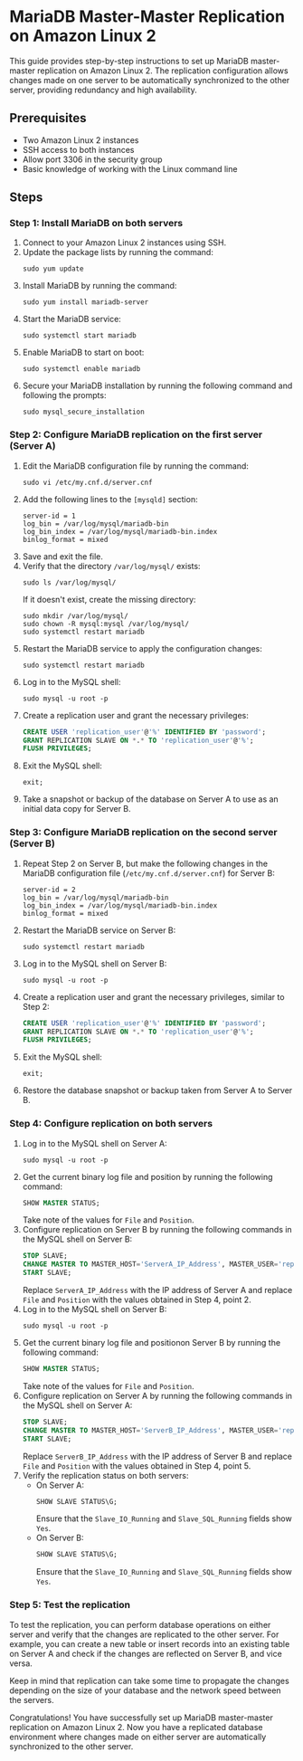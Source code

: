 # MariaDB Master-Master Replication on Amazon Linux 2

This guide provides step-by-step instructions to set up MariaDB master-master replication on Amazon Linux 2. The replication configuration allows changes made on one server to be automatically synchronized to the other server, providing redundancy and high availability.

## Prerequisites
- Two Amazon Linux 2 instances
- SSH access to both instances
- Allow port 3306 in the security group
- Basic knowledge of working with the Linux command line

## Steps

### Step 1: Install MariaDB on both servers

1. Connect to your Amazon Linux 2 instances using SSH.
2. Update the package lists by running the command:
   ```
   sudo yum update
   ```
3. Install MariaDB by running the command:
   ```
   sudo yum install mariadb-server
   ```
4. Start the MariaDB service:
   ```
   sudo systemctl start mariadb
   ```
5. Enable MariaDB to start on boot:
   ```
   sudo systemctl enable mariadb
   ```
6. Secure your MariaDB installation by running the following command and following the prompts:
   ```
   sudo mysql_secure_installation
   ```

### Step 2: Configure MariaDB replication on the first server (Server A)

1. Edit the MariaDB configuration file by running the command:
   ```
   sudo vi /etc/my.cnf.d/server.cnf
   ```
2. Add the following lines to the `[mysqld]` section:
   ```
   server-id = 1
   log_bin = /var/log/mysql/mariadb-bin
   log_bin_index = /var/log/mysql/mariadb-bin.index
   binlog_format = mixed
   ```
3. Save and exit the file.
4. Verify that the directory `/var/log/mysql/` exists:
   ```
   sudo ls /var/log/mysql/
   ```
   If it doesn't exist, create the missing directory:
   ```
   sudo mkdir /var/log/mysql/
   sudo chown -R mysql:mysql /var/log/mysql/
   sudo systemctl restart mariadb
   ```
5. Restart the MariaDB service to apply the configuration changes:
   ```
   sudo systemctl restart mariadb
   ```
6. Log in to the MySQL shell:
   ```
   sudo mysql -u root -p
   ```
7. Create a replication user and grant the necessary privileges:
   ```sql
   CREATE USER 'replication_user'@'%' IDENTIFIED BY 'password';
   GRANT REPLICATION SLAVE ON *.* TO 'replication_user'@'%';
   FLUSH PRIVILEGES;
   ```
8. Exit the MySQL shell:
   ```
   exit;
   ```
9. Take a snapshot or backup of the database on Server A to use as an initial data copy for Server B.

### Step 3: Configure MariaDB replication on the second server (Server B)

1. Repeat Step 2 on Server B, but make the following changes in the MariaDB configuration file (`/etc/my.cnf.d/server.cnf`) for Server B:
   ```
   server-id = 2
   log_bin = /var/log/mysql/mariadb-bin
   log_bin_index = /var/log/mysql/mariadb-bin.index
   binlog_format = mixed
   ```
2. Restart the MariaDB service on Server B:
   ```
   sudo systemctl restart mariadb
   ```
3. Log in to the MySQL shell on Server B:
   ```
   sudo mysql -u root -p
   ```
4. Create a replication user and grant the necessary privileges, similar to Step 2:
   ```sql
   CREATE USER 'replication_user'@'%' IDENTIFIED BY 'password';
   GRANT REPLICATION SLAVE ON *.* TO 'replication_user'@'%';
   FLUSH PRIVILEGES;
   ```
5. Exit the MySQL shell:
   ```
   exit;
   ```
6. Restore the database snapshot or backup taken from Server A to Server B.

### Step 4: Configure replication on both servers

1. Log in to the MySQL shell on Server A:
   ```
   sudo mysql -u root -p
   ```
2. Get the current binary log file and position by running the following command:
   ```sql
   SHOW MASTER STATUS;
   ```
   Take note of the values for `File` and `Position`.
3. Configure replication on Server B by running the following commands in the MySQL shell on Server B:
   ```sql
   STOP SLAVE;
   CHANGE MASTER TO MASTER_HOST='ServerA_IP_Address', MASTER_USER='replication_user', MASTER_PASSWORD='password', MASTER_LOG_FILE='File', MASTER_LOG_POS=Position;
   START SLAVE;
   ```
   Replace `ServerA_IP_Address` with the IP address of Server A and replace `File` and `Position` with the values obtained in Step 4, point 2.
4. Log in to the MySQL shell on Server B:
   ```
   sudo mysql -u root -p
   ```
5. Get the current binary log file and positionon Server B by running the following command:
   ```sql
   SHOW MASTER STATUS;
   ```
   Take note of the values for `File` and `Position`.
6. Configure replication on Server A by running the following commands in the MySQL shell on Server A:
   ```sql
   STOP SLAVE;
   CHANGE MASTER TO MASTER_HOST='ServerB_IP_Address', MASTER_USER='replication_user', MASTER_PASSWORD='password', MASTER_LOG_FILE='File', MASTER_LOG_POS=Position;
   START SLAVE;
   ```
   Replace `ServerB_IP_Address` with the IP address of Server B and replace `File` and `Position` with the values obtained in Step 4, point 5.
7. Verify the replication status on both servers:
   - On Server A:
     ```sql
     SHOW SLAVE STATUS\G;
     ```
     Ensure that the `Slave_IO_Running` and `Slave_SQL_Running` fields show `Yes`.
   - On Server B:
     ```sql
     SHOW SLAVE STATUS\G;
     ```
     Ensure that the `Slave_IO_Running` and `Slave_SQL_Running` fields show `Yes`.

### Step 5: Test the replication

To test the replication, you can perform database operations on either server and verify that the changes are replicated to the other server. For example, you can create a new table or insert records into an existing table on Server A and check if the changes are reflected on Server B, and vice versa.

Keep in mind that replication can take some time to propagate the changes depending on the size of your database and the network speed between the servers.

Congratulations! You have successfully set up MariaDB master-master replication on Amazon Linux 2. Now you have a replicated database environment where changes made on either server are automatically synchronized to the other server.
